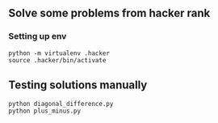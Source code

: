 ##  Solve some problems from hacker rank


### Setting up env
    python -m virtualenv .hacker
    source .hacker/bin/activate
    
## Testing solutions manually
    python diagonal_difference.py
    python plus_minus.py